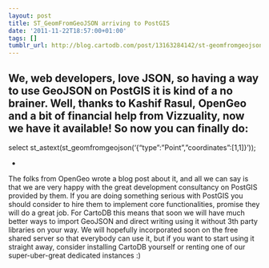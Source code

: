 ```yaml
---
layout: post
title: ST_GeomFromGeoJSON arriving to PostGIS
date: '2011-11-22T18:57:00+01:00'
tags: []
tumblr_url: http://blog.cartodb.com/post/13163284142/st-geomfromgeojson-arriving-to-postgis
---
```

We, web developers, love JSON, so having a way to use GeoJSON on PostGIS it is kind of a no brainer. Well, thanks to Kashif Rasul, OpenGeo and a bit of financial help from Vizzuality, now we have it available!
So now you can finally do:
-

select st_astext(st_geomfromgeojson(‘{“type”:”Point”,”coordinates”:[1,1]}’));


-
The folks from OpenGeo wrote a blog post about it, and all we can say is that we are very happy with the great development consultancy on PostGIS provided by them. If you are doing something serious with PostGIS you should consider to hire them to implement core functionalities, promise they will do a great job.
For CartoDB this means that soon we will have much better ways to import GeoJSON and direct writing using it without 3th party libraries on your way.
We will hopefully incorporated soon on the free shared server so that everybody can use it, but if you want to start using it straight away, consider installing CartoDB yourself or renting one of our super-uber-great dedicated instances :)
